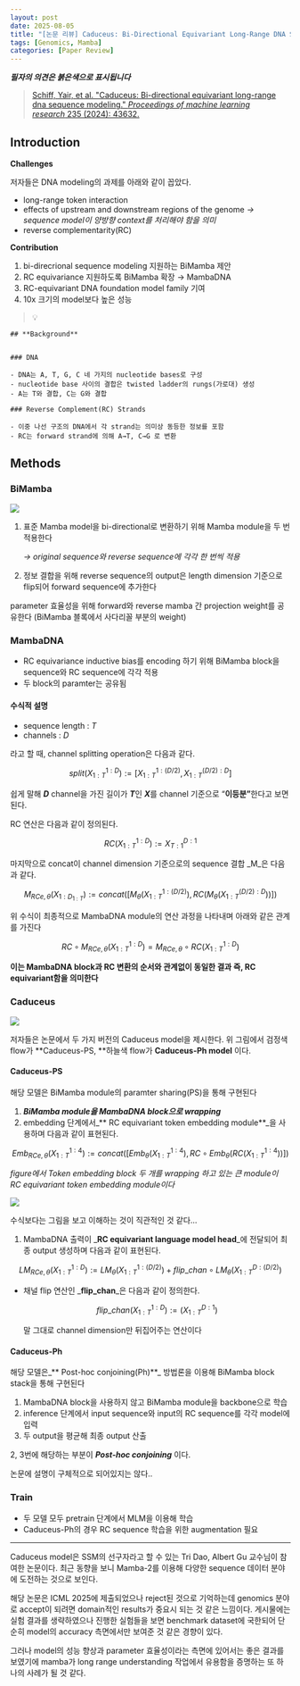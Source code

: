 ```yaml
---
layout: post
date: 2025-08-05
title: "[논문 리뷰] Caduceus: Bi-Directional Equivariant Long-Range DNA Sequence Modeling"
tags: [Genomics, Mamba]
categories: [Paper Review]
---
```


<span class="notion-red">_**필자의 의견은 붉은색으로 표시됩니다**_</span>


> [Schiff, Yair, et al. "Caduceus: Bi-directional equivariant long-range dna sequence modeling." ](https://pmc.ncbi.nlm.nih.gov/articles/PMC12189541/)[_Proceedings of machine learning research_](https://pmc.ncbi.nlm.nih.gov/articles/PMC12189541/)[ 235 (2024): 43632.](https://pmc.ncbi.nlm.nih.gov/articles/PMC12189541/)



## Introduction


**Challenges**


저자들은 DNA modeling의 과제를 아래와 같이 꼽았다.

- long-range token interaction
- effects of upstream and downstream regions of the genome 
_→ sequence model이 양방향 context를 처리해야 함을 의미_
- reverse complementarity(RC)

**Contribution**

1. bi-direcrional sequence modeling 지원하는 BiMamba 제안
1. RC equivariance 지원하도록 BiMamba 확장 → MambaDNA
1. RC-equivariant DNA foundation model family 기여
1. 10x 크기의 model보다 높은 성능

> 💡 


	## **Background**


	### DNA

	- DNA는 A, T, G, C 네 가지의 nucleotide bases로 구성
	- nucleotide base 사이의 결합은 twisted ladder의 rungs(가로대) 생성
	- A는 T와 결합, C는 G와 결합

	### Reverse Complement(RC) Strands

	- 이중 나선 구조의 DNA에서 각 strand는 의미상 동등한 정보를 포함
	- RC는 forward strand에 의해 A→T, C→G 로 변환


## Methods



### BiMamba


![](https://prod-files-secure.s3.us-west-2.amazonaws.com/542b861c-36a8-4051-84e5-8804b6728dba/2c247d59-7815-4980-99f0-8f0d21f445a7/image.png?X-Amz-Algorithm=AWS4-HMAC-SHA256&X-Amz-Content-Sha256=UNSIGNED-PAYLOAD&X-Amz-Credential=ASIAZI2LB4662RR46WVM%2F20250815%2Fus-west-2%2Fs3%2Faws4_request&X-Amz-Date=20250815T034519Z&X-Amz-Expires=3600&X-Amz-Security-Token=IQoJb3JpZ2luX2VjEAkaCXVzLXdlc3QtMiJGMEQCIAnIZ2pz7%2BeQWjWRp0AyV8eNMUKcbyVFJ%2B9CJjWf8e15AiArTwH2OvAk%2FHFctgw7UIMbSGqZuxsdHUOkbH1asygWvSr%2FAwhSEAAaDDYzNzQyMzE4MzgwNSIMB%2FqQvsobiX7SIxbHKtwDZAZ4Enz5r4%2BA%2BjZLLNbVJCAUaM8HIdw2F%2FyZO5T%2FZylbDwZWqL92by%2FP%2BBsIAmdW8TZrMWyrDx1Y71fRixhPM6y5dy6%2FOG9VsidAWzl8b1Bc4pvDVAVa6NWdtSUfMPrjmyJOnrn7ff2XQauyvHU3qHxPrJvxeq2NObM3AWJ4jpZl00RX6bvgOywSSenL4QM%2FIJFymLWZRMMNxwfLW2flOW4ghotaf9yd9QTuo58YKM%2BcOUAxSCkWgjE3SxkWPz8J%2B3YIEgE%2B3fawXKA14g7QWTjYb%2FlOsBt%2B7rT0uALZBoUL3TRVlxIEgZ8bd8KT4L1ECEGcx9xMIpTeMJPe%2FZbb9mY3XkcaVWefPmQVJ87ZKuDlyNFydTEupY2mK0czKwuCmT90bXdyqYNKi%2BPSwlX3JMtN6kXlpwfe2yTdclKn6HS%2BVMOfQUtszN8i3fMJ47el1XMHcpNfuL9zv8KcMO%2BNBGiAY1dFNXKH4Am93c%2Fm5ZsE%2FoMP81G%2BldhkoMSrxPx9SNjqlQU9Vh%2BgYnNlkNk1kF3VBt86s9W3ftHd2plk3sim841xAHiJ8UuHWPBfhaDifAXQH1lNp83DWZkz6EumLHebuvXnd7QaZ1qgLvIloTZLMPR6LAO38fOGaJ0w7If6xAY6pgFxLiB27FNIXEB4V6b9Wldm9mCJcLRDVx1qYXYIbz8xKzIDKs%2BTcSPy29mCkJd%2BFUeHxbcHzXnvB7%2BgmZeQsRh%2BjR%2B7UzKUUucoiRKi7zn1xnzPkOWffQvzAJ%2FDOhNhhQFhbFYFsZM7rHtRTukeGu%2FfiyZhDhbB4X%2BImLCMjxBlmr88qZF%2BGwg0V4FmmW0Q7JZtwI20UFhao5xTOoj6WE6fihN3kEqo&X-Amz-Signature=ef828166d35ea95bc97d59378dc8d3c826f84b7a37d5b1ce88d8777a8dbd7a6b&X-Amz-SignedHeaders=host&x-amz-checksum-mode=ENABLED&x-id=GetObject)

1. 표준 Mamba model을 bi-directional로 변환하기 위해 Mamba module을 두 번 적용한다

	_→ original sequence와 reverse sequence에 각각 한 번씩 적용_

1. 정보 결합을 위해 reverse sequence의 output은 length dimension 기준으로 flip되어 forward sequence에 추가한다

parameter 효율성을 위해 forward와 reverse mamba 간 projection weight를 공유한다 (BiMamba 블록에서 사다리꼴 부분의 weight)



### MambaDNA

- RC equivariance inductive bias를 encoding 하기 위해 BiMamba block을 sequence와 RC sequence에 각각 적용
- 두 block의 paramter는 공유됨


#### 수식적 설명

- sequence length : _T_
- channels : _D_

라고 할 때,  channel splitting operation은 다음과 같다.


$$
split(X^{1:D}_{1:T}):=[X^{1:(D/2)}_{1:T},X^{(D/2):D}_{1:T}]
$$


<span class="notion-red">쉽게 말해 </span><span class="notion-red">_**D**_</span><span class="notion-red"> channel을 가진 길이가 </span><span class="notion-red">_**T**_</span><span class="notion-red">인 </span><span class="notion-red">_**X**_</span><span class="notion-red">를 channel 기준으로 “</span><span class="notion-red">**이등분”**</span><span class="notion-red">한다고 보면 된다.</span>


RC 연산은 다음과 같이 정의된다.


$$
RC(X^{1:D}_{1:T}):=X^{D:1}_{T:1}
$$


마지막으로 concat이 channel dimension 기준으로의 sequence 결합 _M_은 다음과 같다.


$$
M_{RCe,\theta}(X_{1:D_{1:T}}):=concat([M_{\theta}(X^{1:(D/2)}_{1:T}),RC(M_{\theta}(X^{(D/2):D}_{1:T}))])
$$


위 수식이 최종적으로 MambaDNA module의 연산 과정을 나타내며 아래와 같은 관계를 가진다


$$
RC\circ M_{RCe,\theta}(X^{1:D}_{1:T}) = M_{RCe,\theta} \circ RC(X^{1:D}_{1:T})
$$


**이는 MambaDNA block과 RC 변환의 순서와 관계없이 동일한 결과 즉, RC equivariant함을 의미한다**



### Caduceus


![](https://prod-files-secure.s3.us-west-2.amazonaws.com/542b861c-36a8-4051-84e5-8804b6728dba/f94a60d7-8145-473b-aef9-7c68d3ec604a/image.png?X-Amz-Algorithm=AWS4-HMAC-SHA256&X-Amz-Content-Sha256=UNSIGNED-PAYLOAD&X-Amz-Credential=ASIAZI2LB4662RR46WVM%2F20250815%2Fus-west-2%2Fs3%2Faws4_request&X-Amz-Date=20250815T034519Z&X-Amz-Expires=3600&X-Amz-Security-Token=IQoJb3JpZ2luX2VjEAkaCXVzLXdlc3QtMiJGMEQCIAnIZ2pz7%2BeQWjWRp0AyV8eNMUKcbyVFJ%2B9CJjWf8e15AiArTwH2OvAk%2FHFctgw7UIMbSGqZuxsdHUOkbH1asygWvSr%2FAwhSEAAaDDYzNzQyMzE4MzgwNSIMB%2FqQvsobiX7SIxbHKtwDZAZ4Enz5r4%2BA%2BjZLLNbVJCAUaM8HIdw2F%2FyZO5T%2FZylbDwZWqL92by%2FP%2BBsIAmdW8TZrMWyrDx1Y71fRixhPM6y5dy6%2FOG9VsidAWzl8b1Bc4pvDVAVa6NWdtSUfMPrjmyJOnrn7ff2XQauyvHU3qHxPrJvxeq2NObM3AWJ4jpZl00RX6bvgOywSSenL4QM%2FIJFymLWZRMMNxwfLW2flOW4ghotaf9yd9QTuo58YKM%2BcOUAxSCkWgjE3SxkWPz8J%2B3YIEgE%2B3fawXKA14g7QWTjYb%2FlOsBt%2B7rT0uALZBoUL3TRVlxIEgZ8bd8KT4L1ECEGcx9xMIpTeMJPe%2FZbb9mY3XkcaVWefPmQVJ87ZKuDlyNFydTEupY2mK0czKwuCmT90bXdyqYNKi%2BPSwlX3JMtN6kXlpwfe2yTdclKn6HS%2BVMOfQUtszN8i3fMJ47el1XMHcpNfuL9zv8KcMO%2BNBGiAY1dFNXKH4Am93c%2Fm5ZsE%2FoMP81G%2BldhkoMSrxPx9SNjqlQU9Vh%2BgYnNlkNk1kF3VBt86s9W3ftHd2plk3sim841xAHiJ8UuHWPBfhaDifAXQH1lNp83DWZkz6EumLHebuvXnd7QaZ1qgLvIloTZLMPR6LAO38fOGaJ0w7If6xAY6pgFxLiB27FNIXEB4V6b9Wldm9mCJcLRDVx1qYXYIbz8xKzIDKs%2BTcSPy29mCkJd%2BFUeHxbcHzXnvB7%2BgmZeQsRh%2BjR%2B7UzKUUucoiRKi7zn1xnzPkOWffQvzAJ%2FDOhNhhQFhbFYFsZM7rHtRTukeGu%2FfiyZhDhbB4X%2BImLCMjxBlmr88qZF%2BGwg0V4FmmW0Q7JZtwI20UFhao5xTOoj6WE6fihN3kEqo&X-Amz-Signature=1281e34f9ddb4c04cb3953d4fc70c4b8460c4697e8636052e1c15649a2013a1e&X-Amz-SignedHeaders=host&x-amz-checksum-mode=ENABLED&x-id=GetObject)


저자들은 논문에서 두 가지 버전의 Caduceus model을 제시한다. 위 그림에서 검정색 flow가 **Caduceus-PS, **하늘색 flow가 **Caduceus-Ph model** 이다.



#### Caduceus-PS


해당 모델은 BiMamba module의 paramter sharing(PS)을 통해 구현된다

1. _**BiMamba module을 MambaDNA block으로 wrapping**_
1. embedding 단계에서_** RC equivariant token embedding module**_을 사용하며 다음과 같이 표현된다.

$$
Emb_{RCe,\theta}(X^{1:4}_{1:T}):=concat([Emb_{\theta}(X^{1:4}_{1:T}),RC \circ Emb_{\theta}(RC(X^{1:4}_{1:T}))])
$$


_figure에서 Token embedding block 두 개를 wrapping 하고 있는 큰 module이 RC equivariant token embedding module이다_


![](https://prod-files-secure.s3.us-west-2.amazonaws.com/542b861c-36a8-4051-84e5-8804b6728dba/b175e4da-71eb-4e91-8c23-a06dabe673c9/image.png?X-Amz-Algorithm=AWS4-HMAC-SHA256&X-Amz-Content-Sha256=UNSIGNED-PAYLOAD&X-Amz-Credential=ASIAZI2LB4662RR46WVM%2F20250815%2Fus-west-2%2Fs3%2Faws4_request&X-Amz-Date=20250815T034520Z&X-Amz-Expires=3600&X-Amz-Security-Token=IQoJb3JpZ2luX2VjEAkaCXVzLXdlc3QtMiJGMEQCIAnIZ2pz7%2BeQWjWRp0AyV8eNMUKcbyVFJ%2B9CJjWf8e15AiArTwH2OvAk%2FHFctgw7UIMbSGqZuxsdHUOkbH1asygWvSr%2FAwhSEAAaDDYzNzQyMzE4MzgwNSIMB%2FqQvsobiX7SIxbHKtwDZAZ4Enz5r4%2BA%2BjZLLNbVJCAUaM8HIdw2F%2FyZO5T%2FZylbDwZWqL92by%2FP%2BBsIAmdW8TZrMWyrDx1Y71fRixhPM6y5dy6%2FOG9VsidAWzl8b1Bc4pvDVAVa6NWdtSUfMPrjmyJOnrn7ff2XQauyvHU3qHxPrJvxeq2NObM3AWJ4jpZl00RX6bvgOywSSenL4QM%2FIJFymLWZRMMNxwfLW2flOW4ghotaf9yd9QTuo58YKM%2BcOUAxSCkWgjE3SxkWPz8J%2B3YIEgE%2B3fawXKA14g7QWTjYb%2FlOsBt%2B7rT0uALZBoUL3TRVlxIEgZ8bd8KT4L1ECEGcx9xMIpTeMJPe%2FZbb9mY3XkcaVWefPmQVJ87ZKuDlyNFydTEupY2mK0czKwuCmT90bXdyqYNKi%2BPSwlX3JMtN6kXlpwfe2yTdclKn6HS%2BVMOfQUtszN8i3fMJ47el1XMHcpNfuL9zv8KcMO%2BNBGiAY1dFNXKH4Am93c%2Fm5ZsE%2FoMP81G%2BldhkoMSrxPx9SNjqlQU9Vh%2BgYnNlkNk1kF3VBt86s9W3ftHd2plk3sim841xAHiJ8UuHWPBfhaDifAXQH1lNp83DWZkz6EumLHebuvXnd7QaZ1qgLvIloTZLMPR6LAO38fOGaJ0w7If6xAY6pgFxLiB27FNIXEB4V6b9Wldm9mCJcLRDVx1qYXYIbz8xKzIDKs%2BTcSPy29mCkJd%2BFUeHxbcHzXnvB7%2BgmZeQsRh%2BjR%2B7UzKUUucoiRKi7zn1xnzPkOWffQvzAJ%2FDOhNhhQFhbFYFsZM7rHtRTukeGu%2FfiyZhDhbB4X%2BImLCMjxBlmr88qZF%2BGwg0V4FmmW0Q7JZtwI20UFhao5xTOoj6WE6fihN3kEqo&X-Amz-Signature=7fc1679ab2bf3fe1f0bb09a7853ce1eef3a1c7b641a705fdb39b856254395748&X-Amz-SignedHeaders=host&x-amz-checksum-mode=ENABLED&x-id=GetObject)


<span class="notion-red">수식보다는 그림을 보고 이해하는 것이 직관적인 것 같다…</span>

1. MambaDNA 출력이 _**RC equivariant language model head**_에 전달되어 최종 output 생성하며 다음과 같이 표현된다.

$$
LM_{RCe,\theta}(X^{1:D}_{1:T}):= LM_{\theta}(X^{1:(D/2)}_{1:T})+flip\_chan\circ LM_{\theta}(X^{D:(D/2)}_{1:T})
$$

- 채널 flip 연산인 _**flip\_chan**_은 다음과 같이 정의한다.

	$$
	flip\_chan(X^{1:D}_{1:T}):=(X^{D:1}_{1:T})
	$$


	말 그대로 channel dimension만 뒤집어주는 연산이다



#### Caduceus-Ph


해당 모델은_** Post-hoc conjoining(Ph)**_ 방법론을 이용해 BiMamba block stack을 통해 구현된다

1. MambaDNA block을 사용하지 않고 BiMamba module을 backbone으로 학습
1. inference 단계에서 input sequence와 input의 RC sequence를 각각 model에 입력
1. 두 output을 평균해 최종 output 산출

2, 3번에 해당하는 부분이 _**Post-hoc conjoining**_ 이다.


<span class="notion-red">논문에 설명이 구체적으로 되어있지는 않다..</span>



### Train

- 두 모델 모두 pretrain 단계에서 MLM을 이용해 학습
- Caduceus-Ph의 경우 RC sequence 학습을 위한 augmentation 필요

---


<span class="notion-red">Caduceus model은 SSM의 선구자라고 할 수 있는 Tri Dao, Albert Gu 교수님이 참여한 논문이다. 최근 동향을 보니 Mamba-2를 이용해 다양한 sequence 데이터 분야에 도전하는 것으로 보인다.</span>


<span class="notion-red">해당 논문은 ICML 2025에 제출되었으나 reject된 것으로 기억하는데 genomics 분야로 accept이 되려면 domain적인 results가 중요시 되는 것 같은 느낌이다. 게시물에는 실험 결과를 생략하였으나 진행한 실험들을 보면 benchmark dataset에 국한되어 단순히 model의 accuracy 측면에서만 보여준 것 같은 경향이 있다.</span>


<span class="notion-red">그러나 model의 성능 향상과 parameter 효율성이라는 측면에 있어서는 좋은 결과를 보였기에 mamba가 long range understanding 작업에서 유용함을 증명하는 또 하나의 사례가 될 것 같다.</span>

